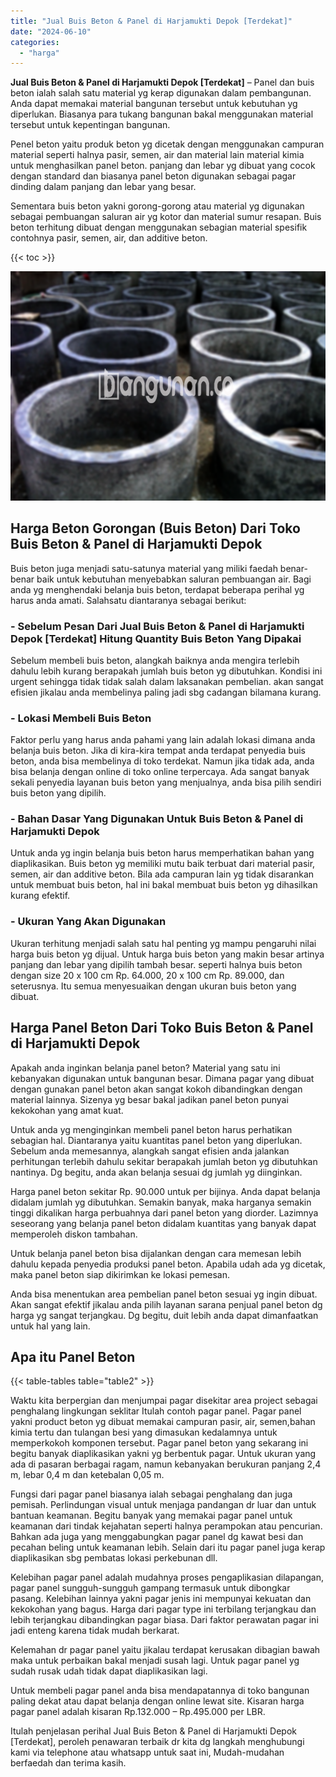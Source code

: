 ```yaml
---
title: "Jual Buis Beton & Panel di Harjamukti Depok [Terdekat]"
date: "2024-06-10"
categories: 
  - "harga"
---
```


**Jual Buis Beton & Panel di Harjamukti Depok \[Terdekat\]** – Panel dan buis beton ialah salah satu material yg kerap digunakan dalam pembangunan. Anda dapat memakai material bangunan tersebut untuk kebutuhan yg diperlukan. Biasanya para tukang bangunan bakal menggunakan material tersebut untuk kepentingan bangunan.

Penel beton yaitu produk beton yg dicetak dengan menggunakan campuran material seperti halnya pasir, semen, air dan material lain material kimia untuk menghasilkan panel beton. panjang dan lebar yg dibuat yang cocok dengan standard dan biasanya panel beton digunakan sebagai pagar dinding dalam panjang dan lebar yang besar.

Sementara buis beton yakni gorong-gorong atau material yg digunakan sebagai pembuangan saluran air yg kotor dan material sumur resapan. Buis beton terhitung dibuat dengan menggunakan sebagian material spesifik contohnya pasir, semen, air, dan additive beton.

{{< toc >}}

![Jual Buis Beton & Panel di Harjamukti Depok [Terdekat]](/images/jual-panel-buis-beton-murah-12.png)

## Harga Beton Gorongan (Buis Beton) Dari Toko Buis Beton & Panel di Harjamukti Depok

Buis beton juga menjadi satu-satunya material yang miliki faedah benar-benar baik untuk kebutuhan menyebabkan saluran pembuangan air. Bagi anda yg menghendaki belanja buis beton, terdapat beberapa perihal yg harus anda amati. Salahsatu diantaranya sebagai berikut:

### \- Sebelum Pesan Dari Jual Buis Beton & Panel di Harjamukti Depok \[Terdekat\] Hitung Quantity Buis Beton Yang Dipakai

Sebelum membeli buis beton, alangkah baiknya anda mengira terlebih dahulu lebih kurang berapakah jumlah buis beton yg dibutuhkan. Kondisi ini urgent sehingga tidak tidak salah dalam laksanakan pembelian. akan sangat efisien jikalau anda membelinya paling jadi sbg cadangan bilamana kurang.

### \- Lokasi Membeli Buis Beton

Faktor perlu yang harus anda pahami yang lain adalah lokasi dimana anda belanja buis beton. Jika di kira-kira tempat anda terdapat penyedia buis beton, anda bisa membelinya di toko terdekat. Namun jika tidak ada, anda bisa belanja dengan online di toko online terpercaya. Ada sangat banyak sekali penyedia layanan buis beton yang menjualnya, anda bisa pilih sendiri buis beton yang dipilih.

### \- Bahan Dasar Yang Digunakan Untuk Buis Beton & Panel di Harjamukti Depok

Untuk anda yg ingin belanja buis beton harus memperhatikan bahan yang diaplikasikan. Buis beton yg memiliki mutu baik terbuat dari material pasir, semen, air dan additive beton. Bila ada campuran lain yg tidak disarankan untuk membuat buis beton, hal ini bakal membuat buis beton yg dihasilkan kurang efektif.

### \- Ukuran Yang Akan Digunakan

Ukuran terhitung menjadi salah satu hal penting yg mampu pengaruhi nilai harga buis beton yg dijual. Untuk harga buis beton yang makin besar artinya panjang dan lebar yang dipilih tambah besar. seperti halnya buis beton dengan size 20 x 100 cm Rp. 64.000, 20 x 100 cm Rp. 89.000, dan seterusnya. Itu semua menyesuaikan dengan ukuran buis beton yang dibuat.

## Harga Panel Beton Dari Toko Buis Beton & Panel di Harjamukti Depok

Apakah anda inginkan belanja panel beton? Material yang satu ini kebanyakan digunakan untuk bangunan besar. Dimana pagar yang dibuat dengan gunakan panel beton akan sangat kokoh dibandingkan dengan material lainnya. Sizenya yg besar bakal jadikan panel beton punyai kekokohan yang amat kuat.

Untuk anda yg menginginkan membeli panel beton harus perhatikan sebagian hal. Diantaranya yaitu kuantitas panel beton yang diperlukan. Sebelum anda memesannya, alangkah sangat efisien anda jalankan perhitungan terlebih dahulu sekitar berapakah jumlah beton yg dibutuhkan nantinya. Dg begitu, anda akan belanja sesuai dg jumlah yg diinginkan.

Harga panel beton sekitar Rp. 90.000 untuk per bijinya. Anda dapat belanja didalam jumlah yg dibutuhkan. Semakin banyak, maka harganya semakin tinggi dikalikan harga perbuahnya dari panel beton yang diorder. Lazimnya seseorang yang belanja panel beton didalam kuantitas yang banyak dapat memperoleh diskon tambahan.

Untuk belanja panel beton bisa dijalankan dengan cara memesan lebih dahulu kepada penyedia produksi panel beton. Apabila udah ada yg dicetak, maka panel beton siap dikirimkan ke lokasi pemesan.

Anda bisa menentukan area pembelian panel beton sesuai yg ingin dibuat. Akan sangat efektif jikalau anda pilih layanan sarana penjual panel beton dg harga yg sangat terjangkau. Dg begitu, duit lebih anda dapat dimanfaatkan untuk hal yang lain.

## Apa itu Panel Beton

{{< table-tables table="table2" >}}

Waktu kita berpergian dan menjumpai pagar disekitar area project sebagai penghalang lingkungan seklitar Itulah contoh pagar panel. Pagar panel yakni product beton yg dibuat memakai campuran pasir, air, semen,bahan kimia tertu dan tulangan besi yang dimasukan kedalamnya untuk memperkokoh komponen tersebut. Pagar panel beton yang sekarang ini begitu banyak diaplikasikan yakni yg berbentuk pagar. Untuk ukuran yang ada di pasaran berbagai ragam, namun kebanyakan berukuran panjang 2,4 m, lebar 0,4 m dan ketebalan 0,05 m.

Fungsi dari pagar panel biasanya ialah sebagai penghalang dan juga pemisah. Perlindungan visual untuk menjaga pandangan dr luar dan untuk bantuan keamanan. Begitu banyak yang memakai pagar panel untuk keamanan dari tindak kejahatan seperti halnya perampokan atau pencurian. Bahkan ada juga yang menggabungkan pagar panel dg kawat besi dan pecahan beling untuk keamanan lebih. Selain dari itu pagar panel juga kerap diaplikasikan sbg pembatas lokasi perkebunan dll.

Kelebihan pagar panel adalah mudahnya proses pengaplikasian dilapangan, pagar panel sungguh-sungguh gampang termasuk untuk dibongkar pasang. Kelebihan lainnya yakni pagar jenis ini mempunyai kekuatan dan kekokohan yang bagus. Harga dari pagar type ini terbilang terjangkau dan lebih terjangkau dibandingkan pagar biasa. Dari faktor perawatan pagar ini jadi enteng karena tidak mudah berkarat.

Kelemahan dr pagar panel yaitu jikalau terdapat kerusakan dibagian bawah maka untuk perbaikan bakal menjadi susah lagi. Untuk pagar panel yg sudah rusak udah tidak dapat diaplikasikan lagi.

Untuk membeli pagar panel anda bisa mendapatannya di toko bangunan paling dekat atau dapat belanja dengan online lewat site. Kisaran harga pagar panel adalah kisaran Rp.132.000 – Rp.495.000 per LBR.

Itulah penjelasan perihal Jual Buis Beton & Panel di Harjamukti Depok \[Terdekat\], peroleh penawaran terbaik dr kita dg langkah menghubungi kami via telephone atau whatsapp untuk saat ini, Mudah-mudahan berfaedah dan terima kasih.
